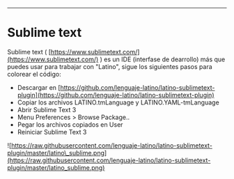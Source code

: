 
---

# Sublime text

Sublime text \( [https://www.sublimetext.com/](https://www.sublimetext.com/) \) es un IDE \(interfase de dearrollo\) más que puedes usar para trabajar con "Latino", sigue los siguientes pasos para colorear el código:

* Descargar en [https://github.com/lenguaje-latino/latino-sublimetext-plugin](https://github.com/lenguaje-latino/latino-sublimetext-plugin)
* Copiar los archivos LATINO.tmLanguage y LATINO.YAML-tmLanguage
* Abrir Sublime Text 3
* Menu Preferences &gt; Browse Package..
* Pegar los archivos copiados en User
* Reiniciar Sublime Text 3

![https://raw.githubusercontent.com/lenguaje-latino/latino-sublimetext-plugin/master/latino\_sublime.png](https://raw.githubusercontent.com/lenguaje-latino/latino-sublimetext-plugin/master/latino_sublime.png)

